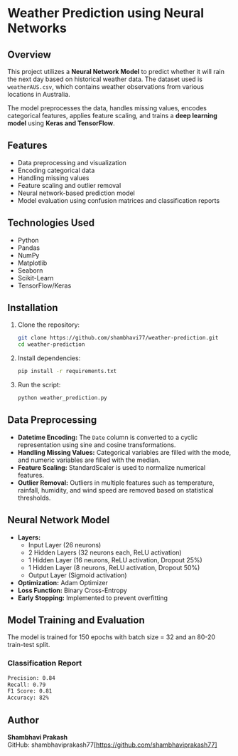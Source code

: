 # Weather Prediction using Neural Networks

## Overview
This project utilizes a **Neural Network Model** to predict whether it will rain the next day based on historical weather data. The dataset used is `weatherAUS.csv`, which contains weather observations from various locations in Australia.

The model preprocesses the data, handles missing values, encodes categorical features, applies feature scaling, and trains a **deep learning model** using **Keras and TensorFlow**.

## Features
- Data preprocessing and visualization
- Encoding categorical data
- Handling missing values
- Feature scaling and outlier removal
- Neural network-based prediction model
- Model evaluation using confusion matrices and classification reports

## Technologies Used
- Python
- Pandas
- NumPy
- Matplotlib
- Seaborn
- Scikit-Learn
- TensorFlow/Keras

## Installation
1. Clone the repository:
   ```sh
   git clone https://github.com/shambhavi77/weather-prediction.git
   cd weather-prediction
   ```
2. Install dependencies:
   ```sh
   pip install -r requirements.txt
   ```
3. Run the script:
   ```sh
   python weather_prediction.py
   ```

## Data Preprocessing
- **Datetime Encoding:** The `Date` column is converted to a cyclic representation using sine and cosine transformations.
- **Handling Missing Values:** Categorical variables are filled with the mode, and numeric variables are filled with the median.
- **Feature Scaling:** StandardScaler is used to normalize numerical features.
- **Outlier Removal:** Outliers in multiple features such as temperature, rainfall, humidity, and wind speed are removed based on statistical thresholds.

## Neural Network Model
- **Layers:**
  - Input Layer (26 neurons)
  - 2 Hidden Layers (32 neurons each, ReLU activation)
  - 1 Hidden Layer (16 neurons, ReLU activation, Dropout 25%)
  - 1 Hidden Layer (8 neurons, ReLU activation, Dropout 50%)
  - Output Layer (Sigmoid activation)
- **Optimization:** Adam Optimizer
- **Loss Function:** Binary Cross-Entropy
- **Early Stopping:** Implemented to prevent overfitting

## Model Training and Evaluation
The model is trained for 150 epochs with batch size = 32 and an 80-20 train-test split.



### Classification Report
```sh
Precision: 0.84
Recall: 0.79
F1 Score: 0.81
Accuracy: 82%
```

## Author
**Shambhavi Prakash**  
GitHub: shambhaviprakash77[https://github.com/shambhaviprakash77]

